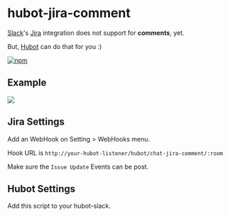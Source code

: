 # hubot-jira-comment
[Slack](https://slack.com/)'s [Jira](https://www.atlassian.com/software/jira) integration does not support for **comments**, yet.

But, [Hubot](https://hubot.github.com/) can do that for you :)

[![npm](https://img.shields.io/npm/v/hubot-jira-comment.svg?style=flat-square)]()

## Example

![](https://raw.githubusercontent.com/mnpk/hubot-jira-spy/master/jira-spy-example.png)

## Jira Settings
Add an WebHook on Setting > WebHooks menu.

Hook URL is `http://your-hubot-listener/hubot/chat-jira-comment/:room`

Make sure the `Issue Update` Events can be post.

## Hubot Settings
Add this script to your hubot-slack.

